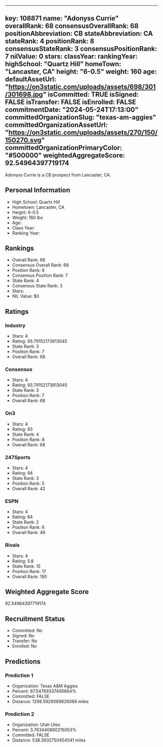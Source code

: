 ---
  key: 108871
  name: "Adonyss Currie"
  overallRank: 68
  consensusOverallRank: 68
  positionAbbreviation: CB
  stateAbbreviation: CA
  stateRank: 4
  positionRank: 8
  consensusStateRank: 3
  consensusPositionRank: 7
  nilValue: 0
  stars: 
  classYear: 
  rankingYear: 
  highSchool: "Quartz Hill"
  homeTown: "Lancaster, CA"
  height: "6-0.5"
  weight: 160
  age: 
  defaultAssetUrl: "https://on3static.com/uploads/assets/698/301/301698.jpg"
  isCommitted: TRUE
  isSigned: FALSE
  isTransfer: FALSE
  isEnrolled: FALSE
  commitmentDate: "2024-05-24T17:13:00"
  committedOrganizationSlug: "texas-am-aggies"
  committedOrganizationAssetUrl: "https://on3static.com/uploads/assets/270/150/150270.svg"
  committedOrganizationPrimaryColor: "#500000"
  weightedAggregateScore: 92.54964397719174
  ---
  
  Adonyss Currie is a CB prospect from Lancaster, CA.
  
  ## Personal Information
  - High School: Quartz Hill
  - Hometown: Lancaster, CA
  - Height: 6-0.5
  - Weight: 160 lbs
  - Age: 
  - Class Year: 
  - Ranking Year: 
  
  ## Rankings
  - Overall Rank: 68
  - Consensus Overall Rank: 68
  - Position Rank: 8
  - Consensus Position Rank: 7
  - State Rank: 4
  - Consensus State Rank: 3
  - Stars: 
  - NIL Value: $0
  
  ## Ratings
  
  ### Industry
  - Stars: 4
  - Rating: 93.79152173913045
  - State Rank: 3
  - Position Rank: 7
  - Overall Rank: 68
  
  ### Consensus
  - Stars: 4
  - Rating: 93.79152173913045
  - State Rank: 3
  - Position Rank: 7
  - Overall Rank: 68
  
  ### On3
  - Stars: 4
  - Rating: 93
  - State Rank: 4
  - Position Rank: 8
  - Overall Rank: 68
  
  ### 247Sports
  - Stars: 4
  - Rating: 94
  - State Rank: 3
  - Position Rank: 5
  - Overall Rank: 42
  
  ### ESPN
  - Stars: 4
  - Rating: 84
  - State Rank: 2
  - Position Rank: 6
  - Overall Rank: 46
  
  ### Rivals
  - Stars: 4
  - Rating: 5.8
  - State Rank: 15
  - Position Rank: 17
  - Overall Rank: 180
  
  ## Weighted Aggregate Score
  92.54964397719174
  
  ## Recruitment Status
  - Committed: No
  - Signed: No
  - Transfer: No
  - Enrolled: No
  
  
  
  ## Predictions
  
  ### Prediction 1
  - Organization: Texas A&M Aggies
  - Percent: 87.54769337495664%
  - Committed: FALSE
  - Distance: 1298.5929089826068 miles
  
  ### Prediction 2
  - Organization: Utah Utes
  - Percent: 3.763440860215053%
  - Committed: FALSE
  - Distance: 538.3932750454541 miles
  